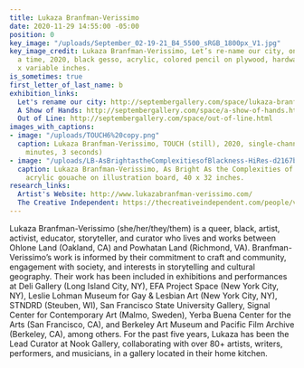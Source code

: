```yaml
---
title: Lukaza Branfman-Verissimo
date: 2020-11-29 14:55:00 -05:00
position: 0
key_image: "/uploads/September_02-19-21_B4_5500_sRGB_1800px_V1.jpg"
key_image_credit: Lukaza Branfman-Verissimo, Let’s re-name our city, one block at
  a time, 2020, black gesso, acrylic, colored pencil on plywood, hardware, 48 x 24
  x variable inches.
is_sometimes: true
first_letter_of_last_name: b
exhibition_links:
  Let's rename our city: http://septembergallery.com/space/lukaza-branfman-verissimo.html
  A Show of Hands: http://septembergallery.com/space/a-show-of-hands.html
  Out of Line: http://septembergallery.com/space/out-of-line.html
images_with_captions:
- image: "/uploads/TOUCH6%20copy.png"
  caption: Lukaza Branfman-Verissimo, TOUCH (still), 2020, single-channel video (3
    minutes, 3 seconds)
- image: "/uploads/LB-AsBrightastheComplexitiesofBlackness-HiRes-d2167b.jpg"
  caption: Lukaza Branfman-Verissimo, As Bright As the Complexities of Blackness,
    acrylic gouache on illustration board, 40 x 32 inches.
research_links:
  Artist's Website: http://www.lukazabranfman-verissimo.com/
  The Creative Independent: https://thecreativeindependent.com/people/visual-artist-lukaza-branfman-verissimo-on-taking-notes-on-life/
---
```


Lukaza Branfman-Verissimo (she/her/they/them) is a queer, black, artist, activist, educator, storyteller, and curator who lives and works between Ohlone Land (Oakland, CA) and Powhatan Land (Richmond, VA). Branfman-Verissimo’s work is informed by their commitment to craft and community, engagement with society, and interests in storytelling and cultural geography. Their work has been included in exhibitions and performances at Deli Gallery (Long Island City, NY), EFA Project Space (New York City, NY), Leslie Lohman Museum for Gay & Lesbian Art (New York City, NY), STNDRD (Steuben, WI), San Francisco State University Gallery, Signal Center for Contemporary Art (Malmo, Sweden), Yerba Buena Center for the Arts (San Francisco, CA), and Berkeley Art Museum and Pacific Film Archive (Berkeley, CA), among others. For the past five years, Lukaza has been the Lead Curator at Nook Gallery, collaborating with over 80+ artists, writers, performers, and musicians, in a gallery located in their home kitchen. 